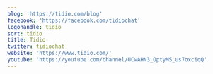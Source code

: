 ```yaml
---
blog: 'https://tidio.com/blog'
facebook: 'https://facebook.com/tidiochat'
logohandle: tidio
sort: tidio
title: Tidio
twitter: tidiochat
website: 'https://www.tidio.com/'
youtube: 'https://youtube.com/channel/UCwAHN3_OptyMS_us7oxciqQ'
---
```

